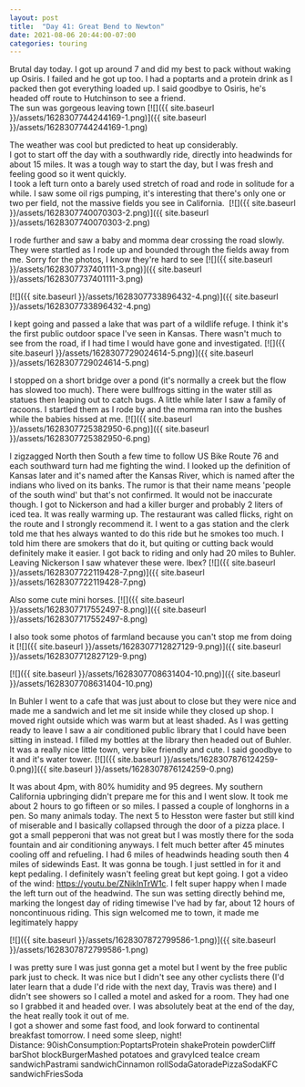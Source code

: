 ```yaml
---
layout: post
title:  "Day 41: Great Bend to Newton"
date: 2021-08-06 20:44:00-07:00
categories: touring
---
```

  
Brutal day today. I got up around 7 and did my best to pack without waking up Osiris. I failed and he got up too. I had a poptarts and a protein drink as I packed then got everything loaded up. I said goodbye to Osiris, he's headed off route to Hutchinson to see a friend.  
The sun was gorgeous leaving town
[![]({{ site.baseurl }}/assets/1628307744244169-1.png)]({{ site.baseurl }}/assets/1628307744244169-1.png)
  
The weather was cool but predicted to heat up considerably.   
I got to start off the day with a southwardly ride, directly into headwinds for about 15 miles. It was a tough way to start the day, but I was fresh and feeling good so it went quickly.   
I took a left turn onto a barely used stretch of road and rode in solitude for a while. I saw some oil rigs pumping, it's interesting that there's only one or two per field, not the massive fields you see in California. 
[![]({{ site.baseurl }}/assets/1628307740070303-2.png)]({{ site.baseurl }}/assets/1628307740070303-2.png)
  
I rode further and saw a baby and momma dear crossing the road slowly. They were startled as I rode up and bounded through the fields away from me. Sorry for the photos, I know they're hard to see
[![]({{ site.baseurl }}/assets/1628307737401111-3.png)]({{ site.baseurl }}/assets/1628307737401111-3.png)

[![]({{ site.baseurl }}/assets/1628307733896432-4.png)]({{ site.baseurl }}/assets/1628307733896432-4.png)
  
I kept going and passed a lake that was part of a wildlife refuge. I think it's the first public outdoor space I've seen in Kansas. There wasn't much to see from the road, if I had time I would have gone and investigated.
[![]({{ site.baseurl }}/assets/1628307729024614-5.png)]({{ site.baseurl }}/assets/1628307729024614-5.png)
  
I stopped on a short bridge over a pond (it's normally a creek but the flow has slowed too much). There were bullfrogs sitting in the water still as statues then leaping out to catch bugs. A little while later I saw a family of racoons. I startled them as I rode by and the momma ran into the bushes while the babies hissed at me.
[![]({{ site.baseurl }}/assets/1628307725382950-6.png)]({{ site.baseurl }}/assets/1628307725382950-6.png)
  
I zigzagged North then South a few time to follow US Bike Route 76 and each southward turn had me fighting the wind. I looked up the definition of Kansas later and it's named after the Kansas River, which is named after the indians who lived on its banks. The rumor is that their name means 'people of the south wind' but that's not confirmed. It would not be inaccurate though. I got to Nickerson and had a killer burger and probably 2 liters of iced tea. It was really warming up. The restaurant was called flicks, right on the route and I strongly recommend it. I went to a gas station and the clerk told me that hes always wanted to do this ride but he smokes too much. I told him there are smokers that do it, but quiting or cutting back would definitely make it easier. I got back to riding and only had 20 miles to Buhler. Leaving Nickerson I saw whatever these were. Ibex?
[![]({{ site.baseurl }}/assets/1628307722119428-7.png)]({{ site.baseurl }}/assets/1628307722119428-7.png)
  
Also some cute mini horses.
[![]({{ site.baseurl }}/assets/1628307717552497-8.png)]({{ site.baseurl }}/assets/1628307717552497-8.png)
  
I also took some photos of farmland because you can't stop me from doing it
[![]({{ site.baseurl }}/assets/1628307712827129-9.png)]({{ site.baseurl }}/assets/1628307712827129-9.png)

[![]({{ site.baseurl }}/assets/1628307708631404-10.png)]({{ site.baseurl }}/assets/1628307708631404-10.png)
  
In Buhler I went to a cafe that was just about to close but they were nice and made me a sandwich and let me sit inside while they closed up shop. I moved right outside which was warm but at least shaded. As I was getting ready to leave I saw a air conditioned public library that I could have been sitting in instead. I filled my bottles at the library then headed out of Buhler. It was a really nice little town, very bike friendly and cute. I said goodbye to it and it's water tower.
[![]({{ site.baseurl }}/assets/1628307876124259-0.png)]({{ site.baseurl }}/assets/1628307876124259-0.png)
  
It was about 4pm, with 80% humidity and 95 degrees. My southern California upbringing didn't prepare me for this and I went slow. It took me about 2 hours to go fifteen or so miles. I passed a couple of longhorns in a pen. So many animals today. The next 5 to Hesston were faster but still kind of miserable and I basically collapsed through the door of a pizza place. I got a small pepperoni that was not great but I was mostly there for the soda fountain and air conditioning anyways. I felt much better after 45 minutes cooling off and refueling. I had 6 miles of headwinds heading south then 4 miles of sidewinds East. It was gonna be tough. I just settled in for it and kept pedaling. I definitely wasn't feeling great but kept going. I got a video of the wind: <https://youtu.be/ZNikInTrW1c>. I felt super happy when I made the left turn out of the headwind. The sun was setting directly behind me, marking the longest day of riding timewise I've had by far, about 12 hours of noncontinuous riding. This sign welcomed me to town, it made me legitimately happy  

[![]({{ site.baseurl }}/assets/1628307872799586-1.png)]({{ site.baseurl }}/assets/1628307872799586-1.png)
  
  
I was pretty sure I was just gonna get a motel but I went by the free public park just to check. It was nice but I didn't see any other cyclists there (I'd later learn that a dude I'd ride with the next day, Travis was there) and I didn't see showers so I called a motel and asked for a room. They had one so I grabbed it and headed over. I was absolutely beat at the end of the day, the heat really took it out of me.   
I got a shower and some fast food, and look forward to continental breakfast tomorrow. I need some sleep, night!  
Distance: 90ishConsumption:PoptartsProtein shakeProtein powderCliff barShot blockBurgerMashed potatoes and gravyIced teaIce cream sandwichPastrami sandwichCinnamon rollSodaGatoradePizzaSodaKFC sandwichFriesSoda
